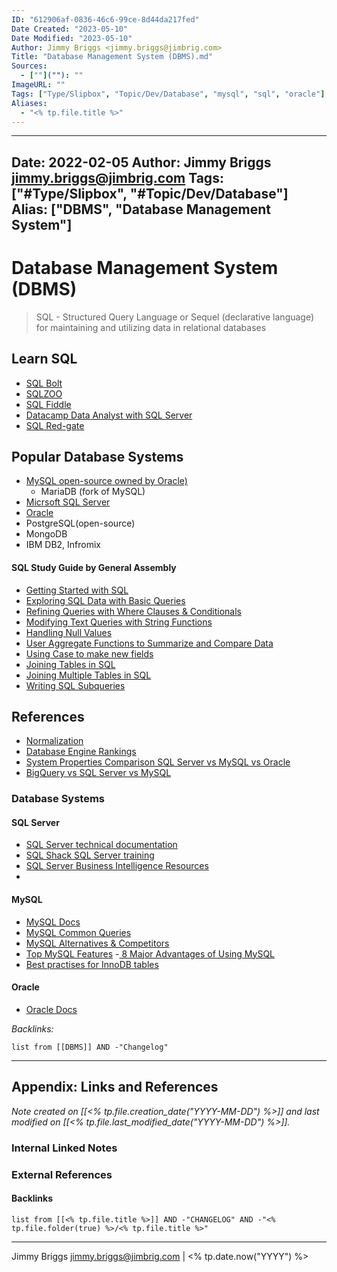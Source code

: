 ```yaml
---
ID: "612906af-0836-46c6-99ce-8d44da217fed"
Date Created: "2023-05-10"
Date Modified: "2023-05-10"
Author: Jimmy Briggs <jimmy.briggs@jimbrig.com>
Title: "Database Management System (DBMS).md"
Sources: 
  - [""](""): ""
ImageURL: ""
Tags: ["Type/Slipbox", "Topic/Dev/Database", "mysql", "sql", "oracle"]
Aliases:
  - "<% tp.file.title %>"
---
```


---
Date: 2022-02-05
Author: Jimmy Briggs <jimmy.briggs@jimbrig.com>
Tags: ["#Type/Slipbox", "#Topic/Dev/Database"]
Alias: ["DBMS", "Database Management System"]
---

# Database Management System (DBMS)

> SQL - Structured Query Language or Sequel (declarative language) for maintaining and utilizing data in relational databases

## Learn SQL

-   [SQL Bolt](https://sqlbolt.com/)
-   [SQLZOO](https://sqlzoo.net/)
-   [SQL Fiddle](http://sqlfiddle.com/)
-   [Datacamp Data Analyst with SQL Server](https://learn.datacamp.com/career-tracks/data-analyst-with-sql-server)
-   [SQL Red-gate](https://www.red-gate.com/simple-talk/sql/)

## Popular Database Systems

- [MySQL open-source owned by Oracle)](#mysql)
  -  MariaDB (fork of MySQL)
- [Micrsoft SQL Server](#sql-server)
- [Oracle](#oracle)
- PostgreSQL(open-source)
- MongoDB
- IBM DB2, Infromix

#### SQL Study Guide by General Assembly

- [Getting Started with SQL](https://ga-create-api.s3.amazonaws.com/studyguides/getting-started-with-sql-6c347a.pdf)
- [Exploring SQL Data with Basic Queries](https://ga-create-api.s3.amazonaws.com/studyguides/exploring-sql-data-with-basic-7a1081.pdf)
- [Refining Queries with Where Clauses & Conditionals](https://ga-create-api.s3.amazonaws.com/studyguides/refining-queries-with-where-cl-be95c6.pdf)
- [Modifying Text Queries with String Functions](https://ga-create-api.s3.amazonaws.com/studyguides/refining-queries-with-where-cl-be95c6.pdf)
- [Handling Null Values](https://ga-create-api.s3.amazonaws.com/studyguides/handling-null-values-79b9a4.pdf)
- [User Aggregate Functions to Summarize and Compare Data](https://ga-create-api.s3.amazonaws.com/studyguides/use-aggregate-functions-to-sum-1ac54d.pdf)
- [Using Case to make new fields](https://ga-create-api.s3.amazonaws.com/studyguides/using-case-to-make-new-fields-290c4d.pdf)
- [Joining Tables in SQL](https://ga-create-api.s3.amazonaws.com/studyguides/joining-tables-in-sql-7346ca.pdf)
- [Joining Multiple Tables in SQL](https://ga-create-api.s3.amazonaws.com/studyguides/joining-multiple-tables-in-sql-a10f9b.pdf)
- [Writing SQL Subqueries](https://ga-create-api.s3.amazonaws.com/studyguides/writing-sql-subqueries-768a7a.pdf)


## References

- [Normalization](https://beginnersbook.com/2015/05/normalization-in-dbms/)
- [Database Engine Rankings](https://db-engines.com/en/ranking)
- [System Properties Comparison SQL Server vs MySQL vs Oracle](https://db-engines.com/en/system/Microsoft+SQL+Server%3BMySQL%3BOracle) 
- [BigQuery vs SQL Server vs MySQL](https://db-engines.com/en/system/Google+BigQuery%3BMicrosoft+SQL+Server%3BMySQL)

### Database Systems

#### SQL Server

- [SQL Server technical documentation](https://docs.microsoft.com/en-us/sql/sql-server/?view=sql-server-ver15)
- [SQL Shack SQL Server training](https://www.sqlshack.com/sql-server-training/)
- [SQL Server Business Intelligence Resources](https://www.mssqltips.com/sql-server-business-intelligence-resources/)
- 
#### MySQL

- [MySQL Docs](https://dev.mysql.com/doc/refman/8.0/en/select.html)
- [MySQL Common Queries](https://dev.mysql.com/doc/refman/8.0/en/examples.html)
- [MySQL Alternatives & Competitors](http://g2.com/products/mysql/competitors)
- [Top MySQL Features](https://searchitchannel.techtarget.com/feature/What-are-the-top-MySQL-features-What-is-MySQL)
-[ 8 Major Advantages of Using MySQL](https://www.datamation.com/storage/8-major-advantages-of-using-mysql/)
- [Best practises for InnoDB tables](https://dev.mysql.com/doc/refman/8.0/en/innodb-best-practices.html)

#### Oracle

- [Oracle Docs](https://docs.oracle.com/cd/B28359_01/server.111/b28286/toc.htm)

*Backlinks:*

```dataview
list from [[DBMS]] AND -"Changelog"
```

***

## Appendix: Links and References

*Note created on [[<% tp.file.creation_date("YYYY-MM-DD") %>]] and last modified on [[<% tp.file.last_modified_date("YYYY-MM-DD") %>]].*

### Internal Linked Notes

### External References

#### Backlinks

```dataview
list from [[<% tp.file.title %>]] AND -"CHANGELOG" AND -"<% tp.file.folder(true) %>/<% tp.file.title %>"
```


***

Jimmy Briggs <jimmy.briggs@jimbrig.com> | <% tp.date.now("YYYY") %>